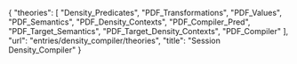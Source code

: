 {
    "theories": [
        "Density_Predicates",
        "PDF_Transformations",
        "PDF_Values",
        "PDF_Semantics",
        "PDF_Density_Contexts",
        "PDF_Compiler_Pred",
        "PDF_Target_Semantics",
        "PDF_Target_Density_Contexts",
        "PDF_Compiler"
    ],
    "url": "entries/density_compiler/theories",
    "title": "Session Density_Compiler"
}